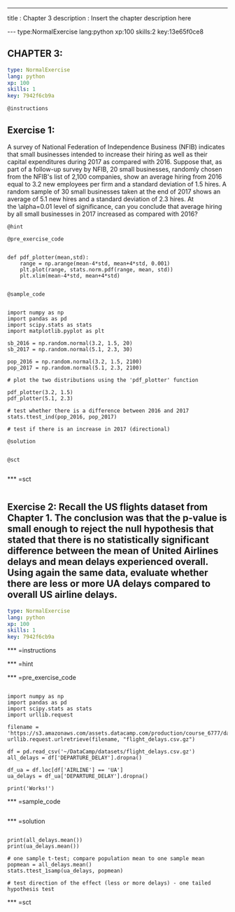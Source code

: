 ---
title       : Chapter 3
description : Insert the chapter description here



--- type:NormalExercise lang:python xp:100 skills:2 key:13e65f0ce8

## CHAPTER 3:

```yaml
type: NormalExercise
lang: python
xp: 100
skills: 1
key: 7942f6cb9a
```










`@instructions`

## Exercise 1: 

A survey of National Federation of Independence Business (NFIB) indicates that small businesses intended to increase their hiring as well as their capital expenditures during 2017 as compared with 2016. Suppose that, as part of a follow-up survey by NFIB, 20 small businesses, randomly chosen from the NFIB's list of 2,100 companies, show an average hiring from 2016 equal to 3.2 new employees per firm and a standard deviation of 1.5 hires. A random sample of 30 small businesses taken at the end of 2017 shows an average of 5.1 new hires and a standard deviation of 2.3 hires. At the \alpha=0.01 level of significance, can you conclude that average hiring by all small businesses in 2017 increased as compared with 2016?

`@hint`


`@pre_exercise_code`
```{python}

def pdf_plotter(mean,std):
    range = np.arange(mean-4*std, mean+4*std, 0.001)
    plt.plot(range, stats.norm.pdf(range, mean, std))
    plt.xlim(mean-4*std, mean+4*std)
    
```

`@sample_code`
```{python}

import numpy as np
import pandas as pd
import scipy.stats as stats
import matplotlib.pyplot as plt

sb_2016 = np.random.normal(3.2, 1.5, 20)
sb_2017 = np.random.normal(5.1, 2.3, 30)

pop_2016 = np.random.normal(3.2, 1.5, 2100)
pop_2017 = np.random.normal(5.1, 2.3, 2100)

# plot the two distributions using the 'pdf_plotter' function

pdf_plotter(3.2, 1.5)
pdf_plotter(5.1, 2.3)

# test whether there is a difference between 2016 and 2017
stats.ttest_ind(pop_2016, pop_2017)

# test if there is an increase in 2017 (directional)

```

`@solution`
```{python}

```

`@sct`
```{python}

```


*** =sct
```{python}

```

## Exercise 2: Recall the US flights dataset from Chapter 1. The conclusion was that the p-value is small enough to reject the null hypothesis that stated that there is no statistically significant difference between the mean of United Airlines delays and mean delays experienced overall. Using again the same data, evaluate whether there are less or more UA delays compared to overall US airline delays.

```yaml
type: NormalExercise
lang: python
xp: 100
skills: 1
key: 7942f6cb9a
```

*** =instructions

*** =hint

*** =pre_exercise_code
```{python}

import numpy as np
import pandas as pd
import scipy.stats as stats
import urllib.request

filename = 'https://s3.amazonaws.com/assets.datacamp.com/production/course_6777/datasets/flight_delays.csv.gz'
urllib.request.urlretrieve(filename, "flight_delays.csv.gz")

df = pd.read_csv('~/DataCamp/datasets/flight_delays.csv.gz')
all_delays = df['DEPARTURE_DELAY'].dropna()

df_ua = df.loc[df['AIRLINE'] == 'UA']
ua_delays = df_ua['DEPARTURE_DELAY'].dropna()
    
print('Works!')    
```

*** =sample_code
```{python}

```

*** =solution
```{python}

print(all_delays.mean())
print(ua_delays.mean())

# one sample t-test; compare population mean to one sample mean
popmean = all_delays.mean()
stats.ttest_1samp(ua_delays, popmean) 

# test direction of the effect (less or more delays) - one tailed hypothesis test

```

*** =sct
```{python}

```
